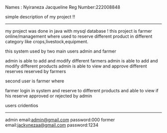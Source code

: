 Names : Nyiraneza Jacqueline
Reg Number:222008848

simple description of my project !! 
_____________________________________

my project was done in java with mysql database ! 
this project is farmer online/management where used to reserve different product in different category like crops,livestock,equipment.

this system used by two main users admin and farmer 

admin is able to add and modify different farmers
admin is able to add and modify different products
admin is able to view and approve different reserves reserved by farmers 

second user is farmer where 

farmer login in system and reserve to different products 
and able to view if his reserve approved or rejected by admin

users cridentios 
________________

admin
 email:admin@gmail.com  password:000
former
email:jackynezaa@gmail.com   password:1234


